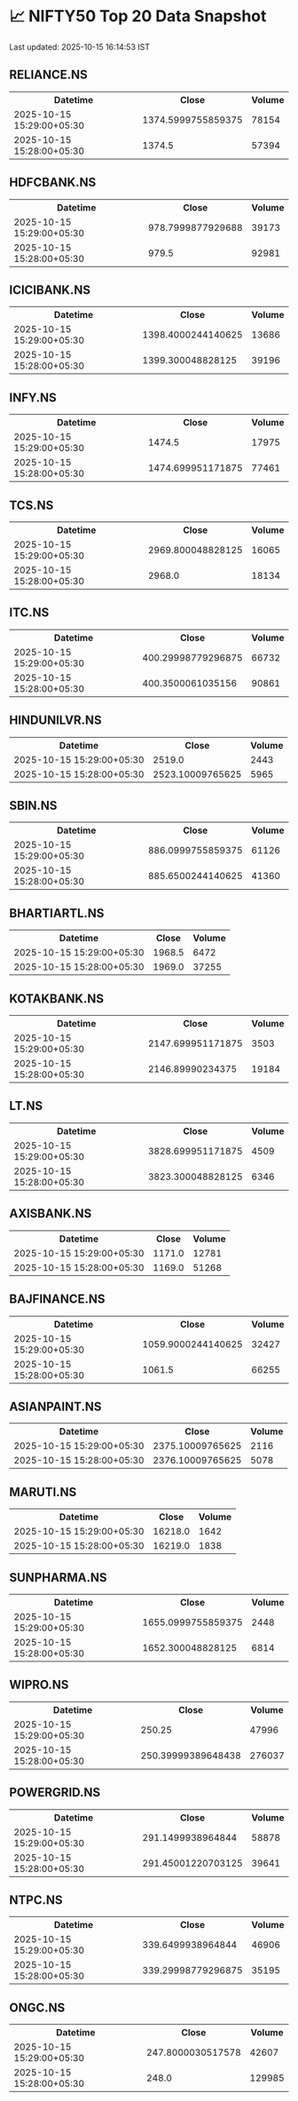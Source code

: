 # 📈 NIFTY50 Top 20 Data Snapshot

Last updated: 2025-10-15 16:14:53 IST

## RELIANCE.NS

<table>
  <tr><th>Datetime</th><th>Close</th><th>Volume</th></tr>
  <tr><td>2025-10-15 15:29:00+05:30</td><td>1374.5999755859375</td><td>78154</td></tr>
  <tr><td>2025-10-15 15:28:00+05:30</td><td>1374.5</td><td>57394</td></tr>
</table>

## HDFCBANK.NS

<table>
  <tr><th>Datetime</th><th>Close</th><th>Volume</th></tr>
  <tr><td>2025-10-15 15:29:00+05:30</td><td>978.7999877929688</td><td>39173</td></tr>
  <tr><td>2025-10-15 15:28:00+05:30</td><td>979.5</td><td>92981</td></tr>
</table>

## ICICIBANK.NS

<table>
  <tr><th>Datetime</th><th>Close</th><th>Volume</th></tr>
  <tr><td>2025-10-15 15:29:00+05:30</td><td>1398.4000244140625</td><td>13686</td></tr>
  <tr><td>2025-10-15 15:28:00+05:30</td><td>1399.300048828125</td><td>39196</td></tr>
</table>

## INFY.NS

<table>
  <tr><th>Datetime</th><th>Close</th><th>Volume</th></tr>
  <tr><td>2025-10-15 15:29:00+05:30</td><td>1474.5</td><td>17975</td></tr>
  <tr><td>2025-10-15 15:28:00+05:30</td><td>1474.699951171875</td><td>77461</td></tr>
</table>

## TCS.NS

<table>
  <tr><th>Datetime</th><th>Close</th><th>Volume</th></tr>
  <tr><td>2025-10-15 15:29:00+05:30</td><td>2969.800048828125</td><td>16065</td></tr>
  <tr><td>2025-10-15 15:28:00+05:30</td><td>2968.0</td><td>18134</td></tr>
</table>

## ITC.NS

<table>
  <tr><th>Datetime</th><th>Close</th><th>Volume</th></tr>
  <tr><td>2025-10-15 15:29:00+05:30</td><td>400.29998779296875</td><td>66732</td></tr>
  <tr><td>2025-10-15 15:28:00+05:30</td><td>400.3500061035156</td><td>90861</td></tr>
</table>

## HINDUNILVR.NS

<table>
  <tr><th>Datetime</th><th>Close</th><th>Volume</th></tr>
  <tr><td>2025-10-15 15:29:00+05:30</td><td>2519.0</td><td>2443</td></tr>
  <tr><td>2025-10-15 15:28:00+05:30</td><td>2523.10009765625</td><td>5965</td></tr>
</table>

## SBIN.NS

<table>
  <tr><th>Datetime</th><th>Close</th><th>Volume</th></tr>
  <tr><td>2025-10-15 15:29:00+05:30</td><td>886.0999755859375</td><td>61126</td></tr>
  <tr><td>2025-10-15 15:28:00+05:30</td><td>885.6500244140625</td><td>41360</td></tr>
</table>

## BHARTIARTL.NS

<table>
  <tr><th>Datetime</th><th>Close</th><th>Volume</th></tr>
  <tr><td>2025-10-15 15:29:00+05:30</td><td>1968.5</td><td>6472</td></tr>
  <tr><td>2025-10-15 15:28:00+05:30</td><td>1969.0</td><td>37255</td></tr>
</table>

## KOTAKBANK.NS

<table>
  <tr><th>Datetime</th><th>Close</th><th>Volume</th></tr>
  <tr><td>2025-10-15 15:29:00+05:30</td><td>2147.699951171875</td><td>3503</td></tr>
  <tr><td>2025-10-15 15:28:00+05:30</td><td>2146.89990234375</td><td>19184</td></tr>
</table>

## LT.NS

<table>
  <tr><th>Datetime</th><th>Close</th><th>Volume</th></tr>
  <tr><td>2025-10-15 15:29:00+05:30</td><td>3828.699951171875</td><td>4509</td></tr>
  <tr><td>2025-10-15 15:28:00+05:30</td><td>3823.300048828125</td><td>6346</td></tr>
</table>

## AXISBANK.NS

<table>
  <tr><th>Datetime</th><th>Close</th><th>Volume</th></tr>
  <tr><td>2025-10-15 15:29:00+05:30</td><td>1171.0</td><td>12781</td></tr>
  <tr><td>2025-10-15 15:28:00+05:30</td><td>1169.0</td><td>51268</td></tr>
</table>

## BAJFINANCE.NS

<table>
  <tr><th>Datetime</th><th>Close</th><th>Volume</th></tr>
  <tr><td>2025-10-15 15:29:00+05:30</td><td>1059.9000244140625</td><td>32427</td></tr>
  <tr><td>2025-10-15 15:28:00+05:30</td><td>1061.5</td><td>66255</td></tr>
</table>

## ASIANPAINT.NS

<table>
  <tr><th>Datetime</th><th>Close</th><th>Volume</th></tr>
  <tr><td>2025-10-15 15:29:00+05:30</td><td>2375.10009765625</td><td>2116</td></tr>
  <tr><td>2025-10-15 15:28:00+05:30</td><td>2376.10009765625</td><td>5078</td></tr>
</table>

## MARUTI.NS

<table>
  <tr><th>Datetime</th><th>Close</th><th>Volume</th></tr>
  <tr><td>2025-10-15 15:29:00+05:30</td><td>16218.0</td><td>1642</td></tr>
  <tr><td>2025-10-15 15:28:00+05:30</td><td>16219.0</td><td>1838</td></tr>
</table>

## SUNPHARMA.NS

<table>
  <tr><th>Datetime</th><th>Close</th><th>Volume</th></tr>
  <tr><td>2025-10-15 15:29:00+05:30</td><td>1655.0999755859375</td><td>2448</td></tr>
  <tr><td>2025-10-15 15:28:00+05:30</td><td>1652.300048828125</td><td>6814</td></tr>
</table>

## WIPRO.NS

<table>
  <tr><th>Datetime</th><th>Close</th><th>Volume</th></tr>
  <tr><td>2025-10-15 15:29:00+05:30</td><td>250.25</td><td>47996</td></tr>
  <tr><td>2025-10-15 15:28:00+05:30</td><td>250.39999389648438</td><td>276037</td></tr>
</table>

## POWERGRID.NS

<table>
  <tr><th>Datetime</th><th>Close</th><th>Volume</th></tr>
  <tr><td>2025-10-15 15:29:00+05:30</td><td>291.1499938964844</td><td>58878</td></tr>
  <tr><td>2025-10-15 15:28:00+05:30</td><td>291.45001220703125</td><td>39641</td></tr>
</table>

## NTPC.NS

<table>
  <tr><th>Datetime</th><th>Close</th><th>Volume</th></tr>
  <tr><td>2025-10-15 15:29:00+05:30</td><td>339.6499938964844</td><td>46906</td></tr>
  <tr><td>2025-10-15 15:28:00+05:30</td><td>339.29998779296875</td><td>35195</td></tr>
</table>

## ONGC.NS

<table>
  <tr><th>Datetime</th><th>Close</th><th>Volume</th></tr>
  <tr><td>2025-10-15 15:29:00+05:30</td><td>247.8000030517578</td><td>42607</td></tr>
  <tr><td>2025-10-15 15:28:00+05:30</td><td>248.0</td><td>129985</td></tr>
</table>

